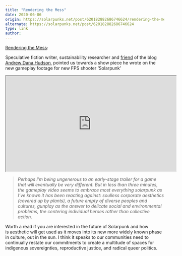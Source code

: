```yaml
---
title: "Rendering the Mess"
date: 2020-06-06
origin: https://solarpunks.net/post/620182882686746624/rendering-the-mess
alternate: https://solarpunks.net/post/620182882686746624
type: link
author: 
---
```


[Rendering the Mess](https://medium.com/solarpunks/rendering-the-mess-778a36a5d544): 

Speculative fiction writer, sustainability researcher and [friend](https://solarpunks.net/tagged/Andrew-Dana-Hudson) of the blog [Andrew Dana Hudson&nbsp;](https://andrewdanahudson.com/)&nbsp;pointed us towards a show piece he wrote on the new gameplay footage for new FPS shooter&nbsp;‘Solarpunk’

<iframe allowfullscreen src="https://www.youtube.com/embed/OzXfAXhqwTQ?feature=oembed&amp;enablejsapi=1&amp;origin=https://safe.txmblr.com&amp;wmode=opaque" width="540" height="304"></iframe>

> _Perhaps I’m being ungenerous to an early-stage trailer for a game that will eventually be very different. But in less than three minutes, the gameplay video seems to embrace most everything solarpunk as I’ve known it has been reacting against: soulless corporate aesthetics (covered up by plants), a future empty of diverse peoples and cultures, gunplay as the answer to delicate social and environmental problems, the centering individual heroes rather than collective action._

Worth a read if you are interested in the future of Solarpunk and how is&nbsp;aesthetic will get used as it moves into its new more widely known phase in culture, out in the sun. I think it speaks to our communities need to continually restate our commitments to create a multitude of spaces for indigenous sovereignties, reproductive justice, and radical queer politics.

